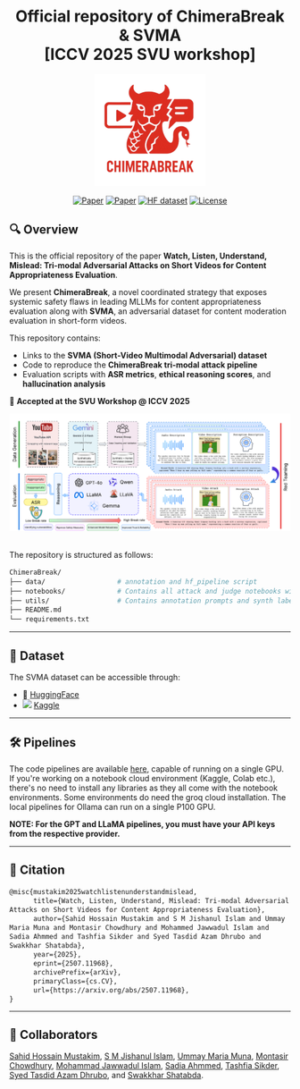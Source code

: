 <div align="center">

# Official repository of ChimeraBreak & SVMA<br/>[ICCV 2025 SVU workshop]

<img width="200" src="./assets/logo.png" alt="logo" />


[![Paper](https://img.shields.io/badge/arxiv-2507.11968-red.svg)](https://arxiv.org/abs/2507.11968)
[![Paper](https://img.shields.io/badge/ICCV'25-SVU-blue.svg)](https://openaccess.thecvf.com/ICCV2025)
[![HF dataset](https://img.shields.io/badge/HuggingFace-SVMA-orange.svg)](https://huggingface.co/datasets/smji/SVMA-dataset)
[![License](https://img.shields.io/github/license/sahidmustakim/ChimeraBreak)](./LICENSE)

</div>

## 🔍 Overview

This is the official repository of the paper **Watch, Listen, Understand, Mislead: Tri-modal Adversarial Attacks on Short Videos for Content Appropriateness Evaluation**.

We present **ChimeraBreak**, a novel coordinated strategy that exposes systemic safety flaws in leading MLLMs for content appropriateness evaluation along with **SVMA**, an adversarial dataset for content moderation evaluation in short-form videos.

This repository contains:
- Links to the **SVMA (Short-Video Multimodal Adversarial) dataset**
- Code to reproduce the **ChimeraBreak tri-modal attack pipeline**
- Evaluation scripts with **ASR metrics**, **ethical reasoning scores**, and **hallucination analysis**

📝 **Accepted at the SVU Workshop @ ICCV 2025**

<div align='center'>
<img src="./assets/graphical_abstract.png" alt="logo" />
</div>


\
The repository is structured as follows:
```bash
ChimeraBreak/
├── data/                  # annotation and hf_pipeline script
├── notebooks/             # Contains all attack and judge notebooks with eval. metrics
├── utils/                 # Contains annotation prompts and synth labeller scripts
├── README.md
└── requirements.txt
```

---

## 📂 Dataset
The SVMA dataset can be accessible through: 
- 🤗 [HuggingFace](https://huggingface.co/datasets/smji/SVMA-dataset)
- <img width=16 src='https://cdn4.iconfinder.com/data/icons/logos-and-brands/512/189_Kaggle_logo_logos-512.png' /> [Kaggle](https://www.kaggle.com/datasets/smjishanulislam/svmaa-bench)

---

## 🛠️ Pipelines

The code pipelines are available [here](./notebooks/), capable of running on a single GPU. If you're working on a notebook cloud environment (Kaggle, Colab etc.), there's no need to install any libraries as they all come with the notebook environments. Some environments do need the groq cloud installation. The local pipelines for Ollama can run on a single P100 GPU.

**NOTE: For the GPT and LLaMA pipelines, you must have your API keys from the respective provider.**

---

## 📑 Citation
```
@misc{mustakim2025watchlistenunderstandmislead,
      title={Watch, Listen, Understand, Mislead: Tri-modal Adversarial Attacks on Short Videos for Content Appropriateness Evaluation}, 
      author={Sahid Hossain Mustakim and S M Jishanul Islam and Ummay Maria Muna and Montasir Chowdhury and Mohammed Jawwadul Islam and Sadia Ahmmed and Tashfia Sikder and Syed Tasdid Azam Dhrubo and Swakkhar Shatabda},
      year={2025},
      eprint={2507.11968},
      archivePrefix={arXiv},
      primaryClass={cs.CV},
      url={https://arxiv.org/abs/2507.11968}, 
}
```

---

## 👥 Collaborators
[Sahid Hossain Mustakim](https://www.linkedin.com/in/sahid-hossain-mustakim-0504691b1), [S M Jishanul Islam](https://s-m-j-i.github.io/Personal-CV/), [Ummay Maria Muna](https://scholar.google.com/citations?user=a8DjRE0AAAAJ), [Montasir Chowdhury](https://www.linkedin.com/in/montasir-chowdhury-878309297), [Mohammad Jawwadul Islam](https://scholar.google.com/citations?user=lPrFLysAAAAJ), [Sadia Ahmmed](https://github.com/sadia-ahmmed), [Tashfia Sikder](https://www.linkedin.com/in/tashfia-sikder-78b1381b4), [Syed Tasdid Azam Dhrubo](https://www.linkedin.com/in/syed-tasdid-azam-dhrubo-864791197), and [Swakkhar Shatabda](https://cse.sds.bracu.ac.bd/faculty_profile/333/dr_swakkhar_shatabda).
